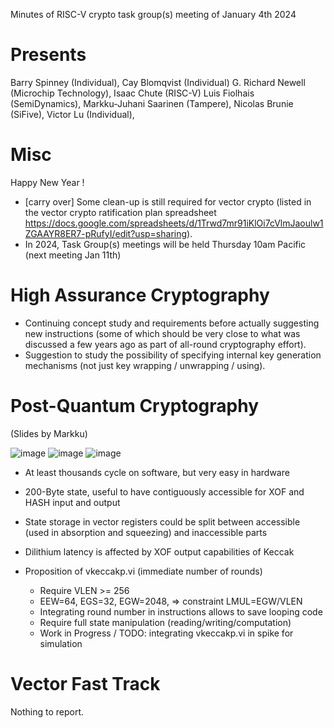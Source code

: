 Minutes of RISC-V crypto task group(s) meeting of January 4th 2024


# Presents

Barry Spinney (Individual),
Cay Blomqvist (Individual)
G. Richard Newell (Microchip Technology),
Isaac Chute (RISC-V)
Luis Fiolhais (SemiDynamics),
Markku-Juhani Saarinen (Tampere),
Nicolas Brunie (SiFive),
Victor Lu (Individual),


# Misc

Happy New Year ! 

* [carry over] Some clean-up is still required for vector crypto (listed in the vector crypto ratification plan spreadsheet https://docs.google.com/spreadsheets/d/1Trwd7mr91iKlOi7cVlmJaoulw1ZGAAYR8ER7-pRufyI/edit?usp=sharing).
* In 2024, Task Group(s) meetings will be held Thursday 10am Pacific (next meeting Jan 11th)


# High Assurance Cryptography 

- Continuing concept study and requirements before actually suggesting new instructions (some of which should be very close to what was discussed a few years ago as part of all-round cryptography effort).
- Suggestion to study the possibility of specifying internal key generation mechanisms (not just key wrapping / unwrapping / using).

# Post-Quantum Cryptography 

(Slides by Markku)

![image](https://github.com/riscv-admin/post-quantum-cryptography/assets/82109999/3159a3f0-3b9d-4e3b-b7df-2eb2d190ea66)
![image](https://github.com/riscv-admin/post-quantum-cryptography/assets/82109999/a88d6dc5-14c4-4c57-be6f-7447426eafab)
![image](https://github.com/riscv-admin/post-quantum-cryptography/assets/82109999/c9f687b1-6712-4f62-800d-6a16c38f983e)

- At least thousands cycle on software, but very easy in hardware
- 200-Byte state, useful to have contiguously accessible for XOF and HASH input and output
- State storage in vector registers could be split between accessible (used in absorption and squeezing) and inaccessible parts 
- Dilithium latency is affected by XOF output capabilities of Keccak

- Proposition of vkeccakp.vi (immediate number of rounds)
    - Require VLEN >= 256
    - EEW=64, EGS=32, EGW=2048, => constraint LMUL=EGW/VLEN
    - Integrating round number in instructions allows to save looping code
    - Require full state manipulation (reading/writing/computation)
    - Work in Progress / TODO: integrating vkeccakp.vi in spike for simulation


# Vector Fast Track 

Nothing to report.
